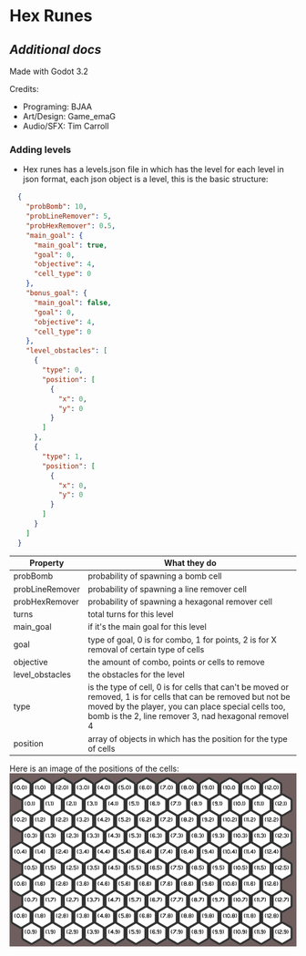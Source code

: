 # Hex Runes
## _Additional docs_

Made with Godot 3.2

Credits:

- Programing: BJAA
- Art/Design: Game_emaG
- Audio/SFX: Tim Carroll

### Adding levels

- Hex runes has a levels.json file in which has the level for each level in json format, each json object is a level, this is the basic structure:
```json
  {
    "probBomb": 10,
    "probLineRemover": 5,
    "probHexRemover": 0.5,
    "main_goal": {
      "main_goal": true,
      "goal": 0,
      "objective": 4,
      "cell_type": 0
    },
    "bonus_goal": {
      "main_goal": false,
      "goal": 0,
      "objective": 4,
      "cell_type": 0
    },
    "level_obstacles": [
      {
        "type": 0,
        "position": [
          {
            "x": 0,
            "y": 0
          }
        ]
      },
      {
        "type": 1,
        "position": [
          {
            "x": 0,
            "y": 0
          }
        ]
      }
    ]
  }
```

| Property | What they do |
| ------ | ------ |
| probBomb | probability of spawning a bomb cell |
| probLineRemover | probability of spawning a line remover cell |
| probHexRemover | probability of spawning a hexagonal remover cell |
| turns | total turns for this level |
| main_goal | if it's the main goal for this level |
| goal | type of goal, 0 is for combo, 1 for points, 2 is for X removal of certain type of cells| 
| objective | the amount of combo, points or cells to remove |
| level_obstacles | the obstacles for the level |
| type | is the type of cell, 0 is for cells that can't be moved or removed, 1 is for cells that can be removed but not be moved by the player, you can place special cells too, bomb is the 2, line remover 3, nad hexagonal removel 4  |
| position | array of objects  in which has the position for the type of cells|

Here is an image of the positions of the cells:
![image info](https://raw.githubusercontent.com/balmeidaa/hexagon/main/board.png)

